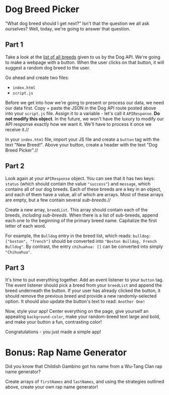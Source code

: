 # Dog Breed Picker

"What dog breed should I get next?" Isn't that the question we all ask ourselves? Well, today, we're going to answer that question.

## Part 1

Take a look at the [list of all breeds](https://dog.ceo/api/breeds/list/all) given to us by the Dog API. We're going to make a webpage with a button. When the user clicks on that button, it will suggest a random dog breed to the user.

Go ahead and create two files:

- `index.html`
- `script.js`

Before we get into how we're going to present or process our data, we need our data first. Copy + paste the JSON in the Dog API route posted above into your `script.js` file. Assign it to a variable - let's call it `APIResponse`. **Do not modify this object**. In the future, we won't have the luxury to modify our API response exactly how we want it. We'll have to process it once we receive it.//

In your `index.html` file, import your JS file and create a `button` tag with the text "New Breed!". Above your button, create a header with the text "Dog Breed Picker".//

## Part 2

Look again at your `APIResponse` object. You can see that it has two keys: `status` (which should contain the value `"success"`) and `message`, which contains all of our dog breeds. Each of these breeds are a key in an object, and each of them have a value, all of which are arrays. Most of these arrays are empty, but a few contain several _sub-breeds_.//

Create a new array, `breedList`. This array should contain each of the breeds, _including sub-breeds_. When there is a list of sub-breeds, append each one to the beginning of the primary breed name. Capitalize the first letter of each word.

For example, the `Bulldog` entry in the breed list, which reads: `bulldog: ["boston", "french"]` should be converted into `"Boston Bulldog, French Bulldog"`. By contrast, the entry `chihuahua: []` can be converted into simply `"Chihuahua"`.

## Part 3

It's time to put everything together. Add an event listener to your `button` tag. The event listener should pick a breed from your `breedList` and append the breed underneath the button. If your user has already clicked the button, it should remove the previous breed and provide a new randomly-selected option. It should also update the button's text to read: `Another One!`

Now, style your app! Center everything on the page, give yourself an appealing `background-color`, make your random-breed text large and bold, and make your button a fun, contrasting color!

Congratulations - you just made a simple app!

# Bonus: Rap Name Generator

Did you know that Childish Gambino got his name from a Wu-Tang Clan rap name generator?

Create arrays of `firstNames` and `lastNames`, and using the strategies outlined above, create your own rap name generator!
